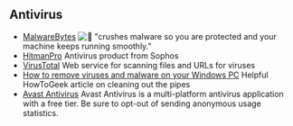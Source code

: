 ## Antivirus

  * [MalwareBytes](https://www.malwarebytes.com/) ![:star2:](/static/twemoji/1f31f.png) "crushes malware so you are protected and your machine keeps running smoothly."
  * [HitmanPro](https://www.hitmanpro.com) Antivirus product from Sophos
  * [VirusTotal](https://www.virustotal.com/) Web service for scanning files and URLs for viruses
  * [How to remove viruses and malware on your Windows PC](https://www.howtogeek.com/126911/what-to-do-if-you-get-a-virus-on-your-computer/) Helpful HowToGeek article on cleaning out the pipes
  * [Avast Antivirus](https://www.avast.com) Avast Antivirus is a multi-platform antivirus application with a free tier. Be sure to opt-out of sending anonymous usage statistics.